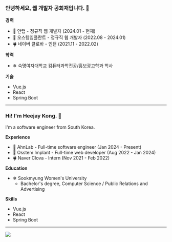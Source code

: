### 안녕하세요, 웹 개발자 공희재입니다. 👋

**경력**
* 🧪 안랩 - 정규직 웹 개발자 (2024.01 - 현재)
* 🦷 오스템임플란트 - 정규직 웹 개발자 (2022.08 - 2024.01)
* 🍀 네이버 클로바 - 인턴 (2021.11 - 2022.02)

**학력**
* ❄ 숙명여자대학교 컴퓨터과학전공/홍보광고학과 학사

**기술**
* Vue.js
* React
* Spring Boot
---
### Hi! I'm Heejay Kong. 👋

I'm a software engineer from South Korea.

**Experience**
* 🧪 AhnLab - Full-time software engineer (Jan 2024 - Present)
* 🦷 Osstem Implant - Full-time web developer (Aug 2022 - Jan 2024)
* 🍀 Naver Clova - Intern (Nov 2021 - Feb 2022)

**Education**
* ❄ Sookmyung Women's University
  * Bachelor's degree, Computer Science / Public Relations and Advertising

**Skills**
* Vue.js
* React
* Spring Boot
---
[![](https://banner.codetree.ai/v1/banner/heejaykong)](https://www.codetree.ai/profiles/heejaykong)

<!--
**heejaykong/heejaykong** is a ✨ _special_ ✨ repository because its `README.md` (this file) appears on your GitHub profile.

Here are some ideas to get you started:

- 🔭 I’m currently working on ...
- 🌱 I’m currently learning ...
- 👯 I’m looking to collaborate on ...
- 🤔 I’m looking for help with ...
- 💬 Ask me about ...
- 📫 How to reach me: ...
- 😄 Pronouns: ...
- ⚡ Fun fact: ...
-->
